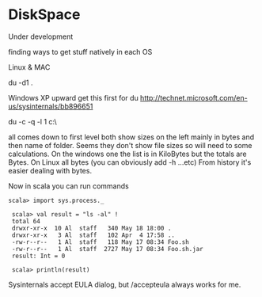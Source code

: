 DiskSpace
=========

Under development

finding ways to get stuff natively in each OS

Linux & MAC
 
  du -d1 .

Windows XP upward
get this first for du
http://technet.microsoft.com/en-us/sysinternals/bb896651

 du -c -q -l 1 c:\

all comes down to first level both show sizes on the left mainly in bytes and then name of folder.
Seems they don't show file sizes so will need to some calculations.
On the windows one the list is in KiloBytes but the totals are Bytes.
On Linux all bytes (you can obviously add -h ...etc)
From history it's easier dealing with bytes.

Now in scala you can run commands 

`scala> import sys.process._` 
 
` scala> val result = "ls -al" !`  
` total 64`  
` drwxr-xr-x  10 Al  staff   340 May 18 18:00 .`  
` drwxr-xr-x   3 Al  staff   102 Apr  4 17:58 ..`  
` -rw-r--r--   1 Al  staff   118 May 17 08:34 Foo.sh`  
` -rw-r--r--   1 Al  staff  2727 May 17 08:34 Foo.sh.jar`  
` result: Int = 0`  

` scala> println(result)` 


Sysinternals accept EULA dialog, but /accepteula always works for me.
